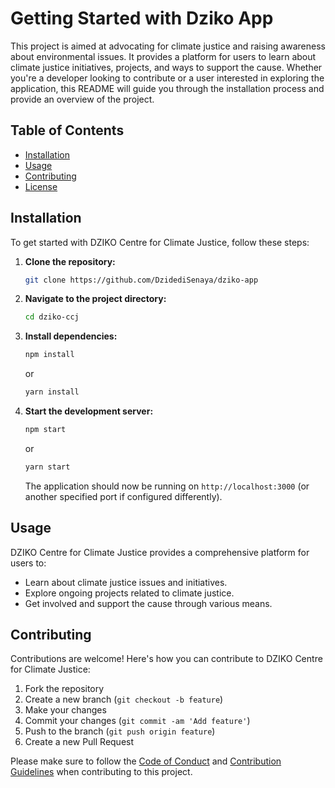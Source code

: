 # Getting Started with Dziko App

This project is aimed at advocating for climate justice and raising awareness about environmental issues. It provides a platform for users to learn about climate justice initiatives, projects, and ways to support the cause. Whether you're a developer looking to contribute or a user interested in exploring the application, this README will guide you through the installation process and provide an overview of the project.

## Table of Contents

- [Installation](#installation)
- [Usage](#usage)
- [Contributing](#contributing)
- [License](#license)

## Installation

To get started with DZIKO Centre for Climate Justice, follow these steps:

1. **Clone the repository:**

   ```bash
   git clone https://github.com/DzidediSenaya/dziko-app
   ```

2. **Navigate to the project directory:**

   ```bash
   cd dziko-ccj
   ```

3. **Install dependencies:**

   ```bash
   npm install
   ```

   or

   ```bash
   yarn install
   ```

4. **Start the development server:**

   ```bash
   npm start
   ```

   or

   ```bash
   yarn start
   ```

   The application should now be running on `http://localhost:3000` (or another specified port if configured differently).

## Usage

DZIKO Centre for Climate Justice provides a comprehensive platform for users to:

- Learn about climate justice issues and initiatives.
- Explore ongoing projects related to climate justice.
- Get involved and support the cause through various means.


## Contributing

Contributions are welcome! Here's how you can contribute to DZIKO Centre for Climate Justice:

1. Fork the repository
2. Create a new branch (`git checkout -b feature`)
3. Make your changes
4. Commit your changes (`git commit -am 'Add feature'`)
5. Push to the branch (`git push origin feature`)
6. Create a new Pull Request

Please make sure to follow the [Code of Conduct](CODE_OF_CONDUCT.md) and [Contribution Guidelines](CONTRIBUTING.md) when contributing to this project.
